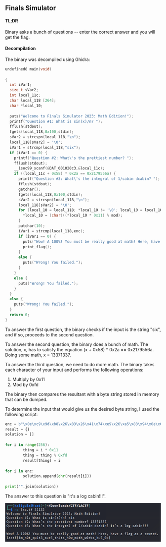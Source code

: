 ## Finals Simulator 

#### TL;DR
Binary asks a bunch of questions -- enter the correct answer and you will get the flag. 

#### Decompilation 
The binary was decompiled using Ghidra: 
```C
undefined8 main(void)

{
  int iVar1;
  size_t sVar2;
  int local_11c;
  char local_118 [264];
  char *local_10;
  
  puts("Welcome to Finals Simulator 2023: Math Edition!");
  printf("Question #1: What is sin(x)/n? ");
  fflush(stdout);
  fgets(local_118,0x100,stdin);
  sVar2 = strcspn(local_118,"\n");
  local_118[sVar2] = '\0';
  iVar1 = strcmp(local_118,"six");
  if (iVar1 == 0) {
    printf("Question #2: What\'s the prettiest number? ");
    fflush(stdout);
    __isoc99_scanf(&DAT_001020c3,&local_11c);
    if ((local_11c + 0x58) * 0x2a == 0x2179556a) {
      printf("Question #3: What\'s the integral of 1/cabin dcabin? ");
      fflush(stdout);
      getchar();
      fgets(local_118,0x100,stdin);
      sVar2 = strcspn(local_118,"\n");
      local_118[sVar2] = '\0';
      for (local_10 = local_118; *local_10 != '\0'; local_10 = local_10 + 1) {
        *local_10 = (char)((*local_10 * 0x11) % mod);
      }
      putchar(10);
      iVar1 = strcmp(local_118,enc);
      if (iVar1 == 0) {
        puts("Wow! A 100%! You must be really good at math! Here, have a flag as a reward.");
        print_flag();
      }
      else {
        puts("Wrong! You failed.");
      }
    }
    else {
      puts("Wrong! You failed.");
    }
  }
  else {
    puts("Wrong! You failed.");
  }
  return 0;
}
```

To answer the first question, the binary checks if the input is the string "six", and if so, proceeds to the second question. 

To answer the second question, the binary does a bunch of math. The solution, x, has to satisfy the equation (x + 0x58) * 0x2a == 0x2179556a. Doing some math, x = 13371337. 

To answer the third question, we need to do more math. The binary takes each character of your input and performs the following operations: 
1. Multiply by 0x11
2. Mod by 0xfd

The binary then compares the resultant with a byte string stored in memory that can be dumped. 

To determine the input that would give us the desired byte string, I used the following script: 
```python
enc = b"\x0e\xc9\x9d\xb8\x26\x83\x26\x41\x74\xe9\x26\xa5\x83\x94\x0e\x63\x37\x37\x37\x00"
result = {}
solution = []

for i in range(256):
        thing = i * 0x11
        thing = thing % 0xfd
        result[thing] = i

for i in enc:
        solution.append(chr(result[i]))

print("".join(solution))
```
The answer to this question is "it's a log cabin!!!". 

<img src="https://github.com/adaisyx/lactf22-writeup/blob/main/REV/Finals_Simulator/finals_sim_solve.png">
